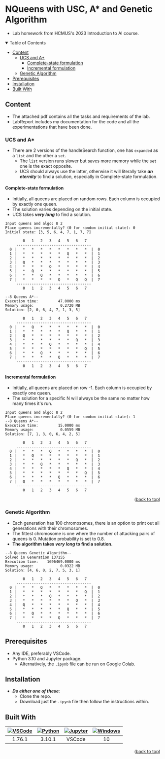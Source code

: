 <a name="readme-top"></a>

# NQueens with USC, A* and Genetic Algorithm

- Lab homework from HCMUS's 2023 Introduction to AI course.

<details open>
  <summary>Table of Contents</summary>
  <ul>
    <li>
      <a href="#content">Content</a>
      <ul>
        <li>
          <a href="#ucs-and-a">UCS and A*</a>
          <ul>
            <li><a href="#complete-state-formulation">Complete-state formulation</a></li>
            <li><a href="#incremental-formulation">Incremental formulation</a></li>
          </ul>
        </li>
        <li><a href="#genetic-algorithm">Genetic Algorithm</a></li>
      </ul>
    </li>
    <li><a href="#prerequisites">Prerequisites</a></li>
    <li><a href="#installation">Installation</a></li>
    <li><a href="#built-with">Built With</a></li>
  </ul>
</details>

## Content

- The attached pdf contains all the tasks and requirements of the lab.
- LabReport includes my documentation for the code and all the experimentations that have been done.

### UCS and A*

- There are 2 versions of the handleSearch function, one has `expanded` as a `list` and the other a `set`.
   - The `list` version runs slower but saves more memory while the `set` one is the exact opposite.
   - UCS should always use the latter, otherwise it will literally take ***an eternity*** to find a solution, especially in Complete-state formulation.

#### Complete-state formulation
- Initially, all queens are placed on random rows. Each column is occupied by exactly one queen.
- The solution varies depending on the initial state.
- UCS takes ***very long*** to find a solution.
```text
Input queens and algo: 8 2
Place queens incrementally? (0 for random initial state): 0
Initial state: [3, 5, 6, 4, 7, 1, 7, 7]    
   
        0   1   2   3   4   5   6   7      
     ----------------------------------    
  0 |   *   *   *   *   *   *   *   *  |  0
  1 |   *   *   *   *   *   Q   *   *  |  1
  2 |   *   *   *   *   *   *   *   *  |  2
  3 |   Q   *   *   *   *   *   *   *  |  3
  4 |   *   *   *   Q   *   *   *   *  |  4
  5 |   *   Q   *   *   *   *   *   *  |  5
  6 |   *   *   Q   *   *   *   *   *  |  6
  7 |   *   *   *   *   Q   *   Q   Q  |  7
     ----------------------------------
        0   1   2   3   4   5   6   7
   
--8 Queens A*--
Execution time:         47.0000 ms
Memory usage:            0.2720 MB
Solution: [2, 0, 6, 4, 7, 1, 3, 5]

        0   1   2   3   4   5   6   7
     ----------------------------------
  0 |   *   Q   *   *   *   *   *   *  |  0
  1 |   *   *   *   *   *   Q   *   *  |  1
  2 |   Q   *   *   *   *   *   *   *  |  2
  3 |   *   *   *   *   *   *   Q   *  |  3
  4 |   *   *   *   Q   *   *   *   *  |  4
  5 |   *   *   *   *   *   *   *   Q  |  5
  6 |   *   *   Q   *   *   *   *   *  |  6
  7 |   *   *   *   *   Q   *   *   *  |  7
     ----------------------------------
        0   1   2   3   4   5   6   7
```
#### Incremental formulation
- Initially, all queens are placed on row -1. Each column is occupied by exactly one queen.
- The solution for a specific N will always be the same no matter how many times it's run.
```text
Input queens and algo: 8 2
Place queens incrementally? (0 for random initial state): 1
--8 Queens A*--
Execution time:         15.0000 ms
Memory usage:            0.0559 MB
Solution: [7, 1, 3, 0, 6, 4, 2, 5]
   
        0   1   2   3   4   5   6   7      
     ----------------------------------    
  0 |   *   *   *   Q   *   *   *   *  |  0
  1 |   *   Q   *   *   *   *   *   *  |  1
  2 |   *   *   *   *   *   *   Q   *  |  2
  3 |   *   *   Q   *   *   *   *   *  |  3
  4 |   *   *   *   *   *   Q   *   *  |  4
  5 |   *   *   *   *   *   *   *   Q  |  5
  6 |   *   *   *   *   Q   *   *   *  |  6
  7 |   Q   *   *   *   *   *   *   *  |  7
     ----------------------------------    
        0   1   2   3   4   5   6   7      
```

<p align="right">(<a href="#readme-top">back to top</a>)</p>

### Genetic Algorithm

- Each generation has 100 chromosomes, there is an option to print out all generations with their chromosomes.
- The fittest chromosome is one where the number of attacking pairs of queens is 0. Mutation probability is set to 0.8.
- **The algorithm takes ***very long*** to find a solution.**

```text
--8 Queens Genetic Algorithm--
Solved in Generation 137155
Execution time:    1696469.0000 ms
Memory usage:            0.0322 MB
Solution: [4, 6, 0, 2, 7, 5, 3, 1]

        0   1   2   3   4   5   6   7 
     ----------------------------------
  0 |   *   *   Q   *   *   *   *   *  |  0
  1 |   *   *   *   *   *   *   *   Q  |  1
  2 |   *   *   *   Q   *   *   *   *  |  2
  3 |   *   *   *   *   *   *   Q   *  |  3
  4 |   Q   *   *   *   *   *   *   *  |  4
  5 |   *   *   *   *   *   Q   *   *  |  5
  6 |   *   Q   *   *   *   *   *   *  |  6
  7 |   *   *   *   *   Q   *   *   *  |  7
     ----------------------------------
        0   1   2   3   4   5   6   7 
```

## Prerequisites

- Any IDE, preferably VSCode.
- Python 3.10 and Jupyter package.
  - Alternatively, the `.ipynb` file can be run on Google Colab.

## Installation

- ***Do either one of these***:
  - Clone the repo.
  - Download just the `.ipynb` file then follow the instructions within.

## Built With

[vscodeicon]: https://skillicons.dev/icons?i=vscode&theme=dark
[vscodeurl]: https://code.visualstudio.com/

[pythonicon]: https://skillicons.dev/icons?i=py&theme=dark
[pythonurl]: https://www.python.org/

[jupytericon]: https://cdn.jsdelivr.net/gh/devicons/devicon/icons/jupyter/jupyter-original-wordmark.svg
[jupyterurl]: https://code.visualstudio.com/docs/datascience/jupyter-notebooks

[windowsicon]: https://cdn.jsdelivr.net/gh/devicons/devicon/icons/windows8/windows8-original.svg
[windowsurl]: https://www.microsoft.com/en-us/windows/

| [![VSCode][vscodeicon]][vscodeurl] | [![Python][pythonicon]][pythonurl] | [![Jupyter][jupytericon]][jupyterurl] | [![Windows][windowsicon]][windowsurl] |
| :-: | :-: | :-: | :-: |
| 1.76.1 | 3.10.1 | VSCode | &nbsp;&nbsp; 10 &nbsp;&nbsp; |

<p align="right">(<a href="#readme-top">back to top</a>)</p>
